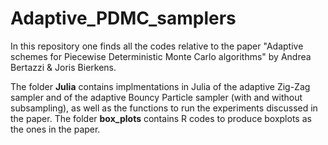 # Adaptive_PDMC_samplers
In this repository one finds all the codes relative to the paper "Adaptive schemes for Piecewise Deterministic Monte Carlo algorithms" by Andrea Bertazzi & Joris Bierkens.

The folder **Julia** contains implmentations in Julia of the adaptive Zig-Zag sampler and of the adaptive Bouncy Particle sampler (with and without subsampling), as well as the functions to run the experiments discussed in the paper. The folder **box_plots** contains R codes to produce boxplots as the ones in the paper.
